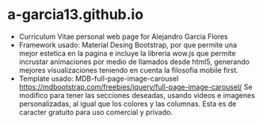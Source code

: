 # a-garcia13.github.io
- Curriculum Vitae personal web page for Alejandro Garcia Flores
- Framework usado: Material Desing Bootstrap, por que permite una mejor estetica en la pagina e incluye la libreria wow.js que permite incrustar animaciones por medio de llamados desde html5, generando mejores visualizaciones teniendo en cuenta la filosofia mobile first.
- Template usado: MDB-full-page-image-carousel https://mdbootstrap.com/freebies/jquery/full-page-image-carousel/ Se modifico para tener las secciones deseadas, usando videos e imagenes personalizadas, al igual que los colores y las columnas. Esta es de caracter gratuito para uso comercial y privado.
